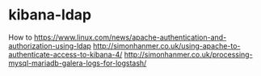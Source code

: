 # kibana-ldap

How to
https://www.linux.com/news/apache-authentication-and-authorization-using-ldap
http://simonhanmer.co.uk/using-apache-to-authenticate-access-to-kibana-4/
http://simonhanmer.co.uk/processing-mysql-mariadb-galera-logs-for-logstash/
